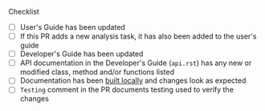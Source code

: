 <!--
Thank you for your pull request.
Please add a description of what is accomplished in the PR here at the top:
-->

<!--
Below are a few things we ask you or your reviewers to kindly check. 
***Remove checks that are not relevant by deleting the line(s) below.***
-->
Checklist
* [ ] User's Guide has been updated
* [ ] If this PR adds a new analysis task, it has also been added to the user's guide
* [ ] Developer's Guide has been updated
* [ ] API documentation in the Developer's Guide (`api.rst`) has any new or modified class, method and/or functions listed
* [ ] Documentation has been [built locally](https://mpas-dev.github.io/MPAS-Analysis/latest/users_guide/quick_start.html#generating-documentation) and changes look as expected
* [ ] `Testing` comment in the PR documents testing used to verify the changes

<!--
Please note any issues this fixes using closing keywords: https://help.github.com/articles/closing-issues-using-keywords
-->

